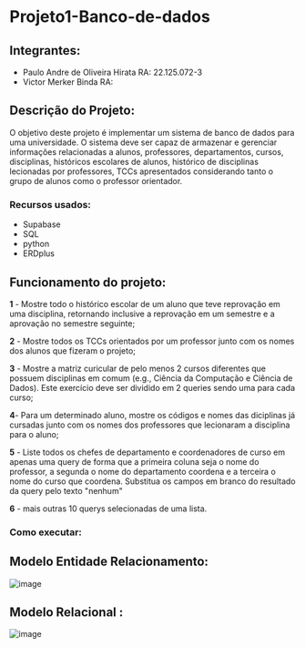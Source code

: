 # Projeto1-Banco-de-dados

## Integrantes:
-  Paulo Andre de Oliveira Hirata RA: 22.125.072-3
-  Victor Merker Binda RA:

## Descrição do Projeto:
O objetivo deste projeto é implementar um sistema de banco de dados para uma universidade. O sistema deve ser capaz de armazenar e gerenciar informações relacionadas a alunos, professores, departamentos, cursos, disciplinas, históricos escolares de alunos, histórico de disciplinas lecionadas por professores, TCCs apresentados considerando tanto o grupo de alunos como o professor orientador.

### Recursos usados:
- Supabase
- SQL
- python
- ERDplus

## Funcionamento do projeto:
**1** - Mostre todo o histórico escolar de um aluno que teve reprovação em uma disciplina, retornando inclusive a reprovação em um semestre e a aprovação no semestre seguinte;

**2** - Mostre todos os TCCs orientados por um professor junto com os nomes dos alunos que fizeram o projeto;

**3** - Mostre a matriz curicular de pelo menos 2 cursos diferentes que possuem disciplinas em comum (e.g., Ciência da Computação e Ciência de Dados). Este exercício deve ser dividido em 2 queries sendo uma para cada curso;

**4**- Para um determinado aluno, mostre os códigos e nomes das diciplinas já cursadas junto com os nomes dos professores que lecionaram a disciplina para o aluno;

**5** - Liste todos os chefes de departamento e coordenadores de curso em apenas uma query de forma que a primeira coluna seja o nome do professor, a segunda o nome do departamento coordena e a terceira o nome do curso que coordena. Substitua os campos em branco do 
resultado da query pelo texto "nenhum"

**6** - mais outras 10 querys selecionadas de uma lista.

### Como executar:


##  Modelo Entidade Relacionamento:
![image](https://github.com/user-attachments/assets/20c00a10-0366-433b-8c63-87239ad72c96)

##  Modelo Relacional :
![image](https://github.com/user-attachments/assets/ee4d9341-ea95-4e9e-88c8-47d9125095a7)

